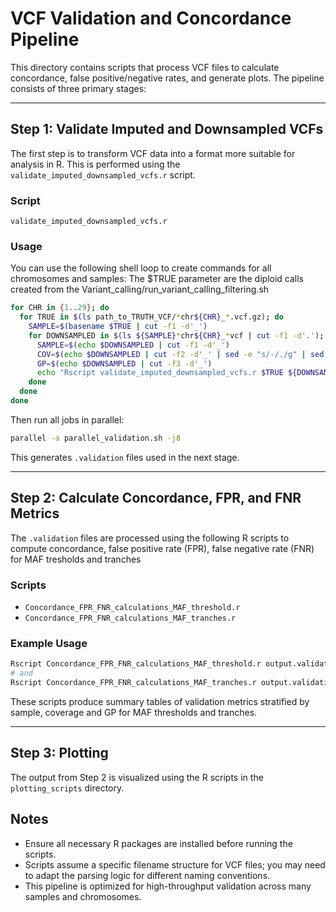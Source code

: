 # VCF Validation and Concordance Pipeline

This directory contains scripts that process VCF files to calculate concordance, false positive/negative rates, and generate plots. The pipeline consists of three primary stages:

---

## Step 1: Validate Imputed and Downsampled VCFs

The first step is to transform VCF data into a format more suitable for analysis in R. This is performed using the `validate_imputed_downsampled_vcfs.r` script.

### Script
```
validate_imputed_downsampled_vcfs.r
```

### Usage
You can use the following shell loop to create commands for all chromosomes and samples:
The $TRUE parameter are the diploid calls created from the Variant_calling/run_variant_calling_filtering.sh

```bash
for CHR in {1..29}; do
  for TRUE in $(ls path_to_TRUTH_VCF/*chr${CHR}_*.vcf.gz); do
    SAMPLE=$(basename $TRUE | cut -f1 -d'_')
    for DOWNSAMPLED in $(ls ${SAMPLE}*chr${CHR}_*vcf | cut -f1 -d'.'); do
      SAMPLE=$(echo $DOWNSAMPLED | cut -f1 -d'_')
      COV=$(echo $DOWNSAMPLED | cut -f2 -d'_' | sed -e "s/-/./g" | sed -e "s/X//g")
      GP=$(echo $DOWNSAMPLED | cut -f3 -d'_')
      echo "Rscript validate_imputed_downsampled_vcfs.r $TRUE ${DOWNSAMPLED}.vcf ${SAMPLE} $COV ${DOWNSAMPLED}.validation 2> ${DOWNSAMPLED}.error" >> parallel_validation.sh
    done
  done
done
```

Then run all jobs in parallel:

```bash
parallel -a parallel_validation.sh -j8
```

This generates `.validation` files used in the next stage.

---

## Step 2: Calculate Concordance, FPR, and FNR Metrics

The `.validation` files are processed using the following R scripts to compute concordance, false positive rate (FPR), false negative rate (FNR) for MAF tresholds and tranches

### Scripts
- `Concordance_FPR_FNR_calculations_MAF_threshold.r`
- `Concordance_FPR_FNR_calculations_MAF_tranches.r`

### Example Usage
```bash
Rscript Concordance_FPR_FNR_calculations_MAF_threshold.r output.validation
# and
Rscript Concordance_FPR_FNR_calculations_MAF_tranches.r output.validation
```

These scripts produce summary tables of validation metrics stratified by sample, coverage and GP for MAF thresholds and tranches.

---

## Step 3: Plotting

The output from Step 2 is visualized using the R scripts in the `plotting_scripts` directory.


## Notes
- Ensure all necessary R packages are installed before running the scripts.
- Scripts assume a specific filename structure for VCF files; you may need to adapt the parsing logic for different naming conventions.
- This pipeline is optimized for high-throughput validation across many samples and chromosomes.

